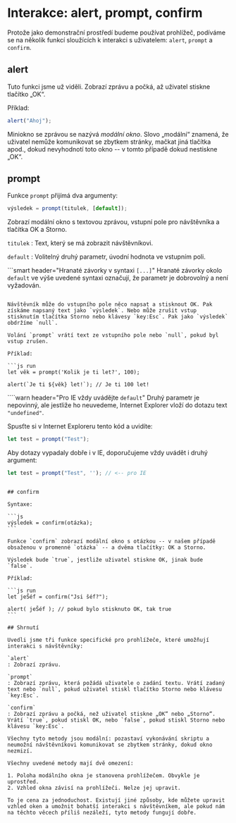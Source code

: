 # Interakce: alert, prompt, confirm

Protože jako demonstrační prostředí budeme používat prohlížeč, podíváme se na několik funkcí sloužících k interakci s uživatelem: `alert`, `prompt` a `confirm`.

## alert

Tuto funkci jsme už viděli. Zobrazí zprávu a počká, až uživatel stiskne tlačítko „OK“.

Příklad:

```js run
alert("Ahoj");
```

Miniokno se zprávou se nazývá *modální okno*. Slovo „modální“ znamená, že uživatel nemůže komunikovat se zbytkem stránky, mačkat jiná tlačítka apod., dokud nevyhodnotí toto okno -- v tomto případě dokud nestiskne „OK“.

## prompt

Funkce `prompt` přijímá dva argumenty:

```js no-beautify
výsledek = prompt(titulek, [default]);
```

Zobrazí modální okno s textovou zprávou, vstupní pole pro návštěvníka a tlačítka OK a Storno.

`titulek`
: Text, který se má zobrazit návštěvníkovi.

`default`
: Volitelný druhý parametr, úvodní hodnota ve vstupním poli.

```smart header="Hranaté závorky v syntaxi `[...]`"
Hranaté závorky okolo `default` ve výše uvedené syntaxi označují, že parametr je dobrovolný a není vyžadován.
```

Návštěvník může do vstupního pole něco napsat a stisknout OK. Pak získáme napsaný text jako `výsledek`. Nebo může zrušit vstup stisknutím tlačítka Storno nebo klávesy `key:Esc`. Pak jako `výsledek` obdržíme `null`.

Volání `prompt` vrátí text ze vstupního pole nebo `null`, pokud byl vstup zrušen.

Příklad:

```js run
let věk = prompt('Kolik je ti let?', 100);

alert(`Je ti ${věk} let!`); // Je ti 100 let!
```

````warn header="Pro IE vždy uvádějte `default`"
Druhý parametr je nepovinný, ale jestliže ho neuvedeme, Internet Explorer vloží do dotazu text `"undefined"`.

Spusťte si v Internet Exploreru tento kód a uvidíte:

```js run
let test = prompt("Test");
```

Aby dotazy vypadaly dobře i v IE, doporučujeme vždy uvádět i druhý argument:

```js run
let test = prompt("Test", ''); // <-- pro IE
```
````

## confirm

Syntaxe:

```js
výsledek = confirm(otázka);
```

Funkce `confirm` zobrazí modální okno s otázkou -- v našem případě obsaženou v promenné `otázka` -- a dvěma tlačítky: OK a Storno.

Výsledek bude `true`, jestliže uživatel stiskne OK, jinak bude `false`.

Příklad:

```js run
let jeŠéf = confirm("Jsi šéf?");

alert( jeŠéf ); // pokud bylo stisknuto OK, tak true
```

## Shrnutí

Uvedli jsme tři funkce specifické pro prohlížeče, které umožňují interakci s návštěvníky:

`alert`
: Zobrazí zprávu.

`prompt`
: Zobrazí zprávu, která požádá uživatele o zadání textu. Vrátí zadaný text nebo `null`, pokud uživatel stiskl tlačítko Storno nebo klávesu `key:Esc`.

`confirm`
: Zobrazí zprávu a počká, než uživatel stiskne „OK“ nebo „Storno“. Vrátí `true`, pokud stiskl OK, nebo `false`, pokud stiskl Storno nebo klávesu `key:Esc`.

Všechny tyto metody jsou modální: pozastaví vykonávání skriptu a neumožní návštěvníkovi komunikovat se zbytkem stránky, dokud okno nezmizí.

Všechny uvedené metody mají dvě omezení:

1. Poloha modálního okna je stanovena prohlížečem. Obvykle je uprostřed.
2. Vzhled okna závisí na prohlížeči. Nelze jej upravit.

To je cena za jednoduchost. Existují jiné způsoby, kde můžete upravit vzhled oken a umožnit bohatší interakci s návštěvníkem, ale pokud nám na těchto věcech příliš nezáleží, tyto metody fungují dobře.